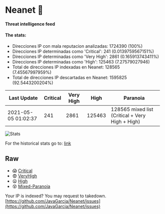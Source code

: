 # Neanet :hocho:
#### Threat intelligence feed
#### The stats:

- Direcciones IP con mala reputacion analizadas: 1724390 (100%)
- Direcciones IP determinadas como 'Critical':  241 (0.0139759567151%)
- Direcciones IP determinadas como 'Very High':  2861 (0.165913743411%)
- Direcciones IP determinadas como 'High':  125463 (7.27579027946)
- Total de direcciones IP indexadas en Neanet:  128565 (7.45567997959%)
- Total de direcciones IP descartadas en Neanet:  1595825 (92.5443200204%)

| Last Update | Critical | Very High | High | Paranoia |
| --- | --- | --- | --- | --- |
| 2021-05-05 01:02:37 | 241 | 2861 | 125463 | 128565 mixed list (Critical + Very High + High)|

![Stats](https://docs.google.com/spreadsheets/d/e/2PACX-1vSnaNMIXVabIpDJjufMlzH7poXnshF3mgd8Is1g9ytUEzVsP5my4Trn8f-xkoLLQ38xpL3HtmUexLo6/pubchart?oid=501124687&format=image)

For the historical stats go to: [link](/stats.csv)
## Raw
- :scream: [Critical](https://raw.githubusercontent.com/JavaGarcia/Neanet/master/blacklists/neanet_critical.txt)
- :fearful: [VeryHigh](https://raw.githubusercontent.com/JavaGarcia/Neanet/master/blacklists/neanet_veryHigh.txtt)
- :frowning: [High](https://raw.githubusercontent.com/JavaGarcia/Neanet/master/blacklists/neanet_high.txt)
- :dizzy_face: [Mixed-Paranoia](https://raw.githubusercontent.com/JavaGarcia/Neanet/master/blacklists/neanet_all.txt)


Your IP is indexed? You may request to takedown. [https://github.com/JavaGarcia/Neanet/issues](https://github.com/JavaGarcia/Neanet/issues)






















































































































































































































































































































































































































































































































































































































































































































































































































































































































































































































































































































































































































































































































































































































































































































































































































































































































































































































































































































































































































































































































































































































































































































































































































































































































































































































































































































































































































































































































































































































































































































































































































































































































































































































































































































































































































































































































































































































































































































































































































































































































































































































































































































































































































































































































































































































































































































































































































































































































































































































































































































































































































































































































































































































































































































































































































































































































































































































































































































































































































































































































































































































































































































